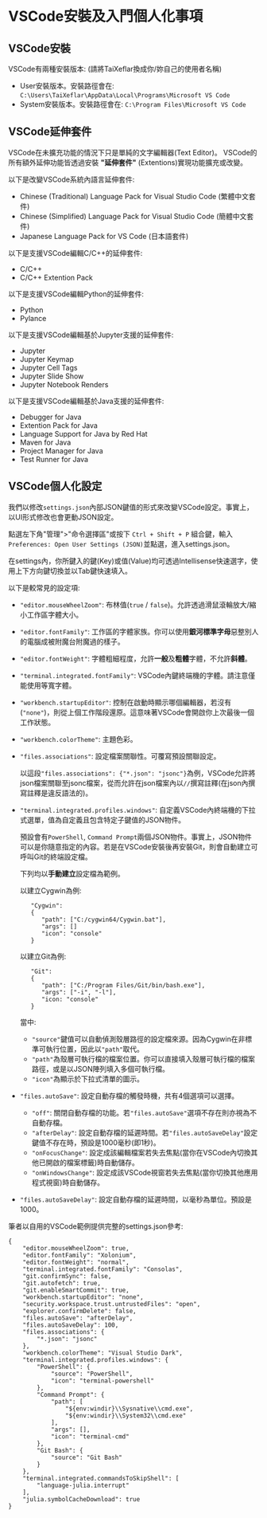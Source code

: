 # VSCode安裝及入門個人化事項

## VSCode安裝

VSCode有兩種安裝版本: (請將TaiXeflar換成你/妳自己的使用者名稱)
 - User安裝版本。安裝路徑會在: `C:\Users\TaiXeflar\AppData\Local\Programs\Microsoft VS Code`
 - System安裝版本。安裝路徑會在: `C:\Program Files\Microsoft VS Code`

## VSCode延伸套件

VSCode在未擴充功能的情況下只是單純的文字編輯器(Text Editor)。
VSCode的所有額外延伸功能皆透過安裝 **"延伸套件"** (Extentions)實現功能擴充或改變。

以下是改變VSCode系統內語言延伸套件:
 - Chinese (Traditional) Language Pack for Visual Studio Code (繁體中文套件)
 - Chinese (Simplified) Language Pack for Visual Studio Code (簡體中文套件)
 - Japanese Language Pack for VS Code (日本語套件)

以下是支援VSCode編輯C/C++的延伸套件:
 - C/C++
 - C/C++ Extention Pack

以下是支援VSCode編輯Python的延伸套件:
 - Python
 - Pylance

以下是支援VSCode編輯基於Jupyter支援的延伸套件:
 - Jupyter
 - Jupyter Keymap
 - Jupyter Cell Tags
 - Jupyter Slide Show
 - Jupyter Notebook Renders

以下是支援VSCode編輯基於Java支援的延伸套件:
 - Debugger for Java
 - Extention Pack for Java
 - Language Support for Java by Red Hat
 - Maven for Java
 - Project Manager for Java
 - Test Runner for Java

## VSCode個人化設定

我們以修改`settings.json`內部JSON鍵值的形式來改變VSCode設定。事實上，以UI形式修改也會更動JSON設定。

點選左下角"管理">"命令選擇區"或按下 `Ctrl + Shift + P` 組合鍵，輸入 `Preferences: Open User Settings (JSON)`並點選，進入settings.json。

在settings內，你所鍵入的鍵(Key)或值(Value)均可透過Intellisense快速選字，使用上下方向鍵切換並以Tab鍵快速填入。

以下是較常見的設定項:
 - `"editor.mouseWheelZoom"`: 布林值(`true` / `false`)。允許透過滑鼠滾輪放大/縮小工作區字體大小。
 - `"editor.fontFamily"`: 工作區的字體家族。你可以使用**銀河標準字母**惡整別人的電腦成被附魔台附魔過的樣子。
 - `"editor.fontWeight"`: 字體粗細程度，允許**一般**及**粗體**字體，不允許**斜體**。
 - `"terminal.integrated.fontFamily"`: VSCode內鍵終端機的字體。請注意僅能使用等寬字體。
 - `"workbench.startupEditor"`: 控制在啟動時顯示哪個編輯器，若沒有(`"none"`)，則從上個工作階段還原。這意味著VSCode會開啟你上次最後一個工作狀態。
 - `"workbench.colorTheme"`: 主題色彩。
 - `"files.associations"`: 設定檔案關聯性。可覆寫預設關聯設定。

      以這段`"files.associations": {"*.json": "jsonc"}`為例，VSCode允許將json檔案關聯至jsonc檔案，從而允許在json檔案內以`//`撰寫註釋(在json內撰寫註釋是違反語法的)。

 - `"terminal.integrated.profiles.windows"`: 自定義VSCode內終端機的下拉式選單，值為自定義且包含特定子鍵值的JSON物件。
 
      預設會有`PowerShell`, `Command Prompt`兩個JSON物件。事實上，JSON物件可以是你隨意指定的內容。若是在VSCode安裝後再安裝Git，則會自動建立可呼叫Git的終端設定檔。

      下列均以**手動建立**設定檔為範例。
      
      以建立Cygwin為例:

      ```
         "Cygwin": 
         {            
            "path": ["C:/cygwin64/Cygwin.bat"],
            "args": []
            "icon": "console"
         }
      ```

      
      以建立Git為例:

      ```
         "Git":
         {
            "path": ["C:/Program Files/Git/bin/bash.exe"],
            "args": ["-i", "-l"],
            "icon: "console"
         }
      ```

      當中:
      - `"source"`鍵值可以自動偵測殼層路徑的設定檔來源。因為Cygwin在非標準可執行位置，因此以`"path"`取代。
      - `"path"`為殼層可執行檔的檔案位置。你可以直接填入殼層可執行檔的檔案路徑，或是以JSON陣列填入多個可執行檔。
      - `"icon"`為顯示於下拉式清單的圖示。

 - `"files.autoSave"`: 設定自動存檔的觸發時機，共有4個選項可以選擇。
  
     - `"off"`: 關閉自動存檔的功能。若`"files.autoSave"`選項不存在則亦視為不自動存檔。
     - `"afterDelay"`: 設定自動存檔的延遲時間。若`"files.autoSaveDelay"`設定鍵值不存在時，預設是1000毫秒(即1秒)。
     - `"onFocusChange"`: 設定成該編輯檔案若失去焦點(當你在VSCode內切換其他已開啟的檔案標籤)時自動儲存。
     - `"onWindowsChange"`: 設定成該VSCode視窗若失去焦點(當你切換其他應用程式視窗)時自動儲存。

 - `"files.autoSaveDelay"`: 設定自動存檔的延遲時間，以毫秒為單位。預設是1000。

筆者以自用的VSCode範例提供完整的settings.json參考:

```
{
    "editor.mouseWheelZoom": true,
    "editor.fontFamily": "Xolonium",
    "editor.fontWeight": "normal",
    "terminal.integrated.fontFamily": "Consolas",
    "git.confirmSync": false,
    "git.autofetch": true,
    "git.enableSmartCommit": true,
    "workbench.startupEditor": "none",
    "security.workspace.trust.untrustedFiles": "open",
    "explorer.confirmDelete": false,
    "files.autoSave": "afterDelay",
    "files.autoSaveDelay": 100,
    "files.associations": {
        "*.json": "jsonc"
    },
    "workbench.colorTheme": "Visual Studio Dark",
    "terminal.integrated.profiles.windows": {
        "PowerShell": {
            "source": "PowerShell",
            "icon": "terminal-powershell"
        },
        "Command Prompt": {
            "path": [
                "${env:windir}\\Sysnative\\cmd.exe",
                "${env:windir}\\System32\\cmd.exe"
            ],
            "args": [],
            "icon": "terminal-cmd"
        },
        "Git Bash": {
            "source": "Git Bash"
        }
    },
    "terminal.integrated.commandsToSkipShell": [
        "language-julia.interrupt"
    ],
    "julia.symbolCacheDownload": true
}
```

   
